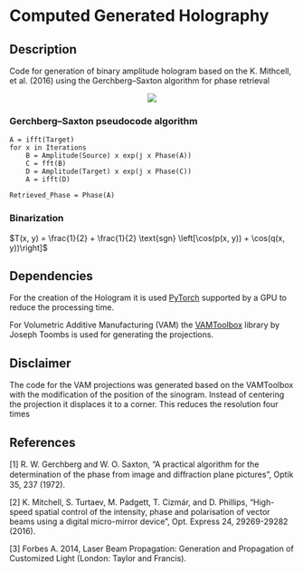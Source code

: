 # Computed Generated Holography
## Description
Code for generation of binary amplitude hologram based on the K. Mithcell, et al. (2016) using the Gerchberg–Saxton algorithm for phase retrieval

<p align="center">
  <img src="Resources/Heart.gif" />
</p>

### Gerchberg–Saxton pseudocode algorithm


```
A = ifft(Target)
for x in Iterations
    B = Amplitude(Source) x exp(j x Phase(A))
    C = fft(B)
    D = Amplitude(Target) x exp(j x Phase(C))
    A = ifft(D)

Retrieved_Phase = Phase(A)
```


### Binarization

$T(x, y) = \frac{1}{2} + \frac{1}{2} \text{sgn} \left[\cos(p(x, y)) + \cos(q(x, y))\right]$


## Dependencies
For the creation of the Hologram it is used [PyTorch](https://pytorch.org/get-started/locally/) supported by a GPU to reduce the processing time.

For Volumetric Additive Manufacturing (VAM) the [VAMToolbox](https://github.com/computed-axial-lithography/VAMToolbox/tree/v0.1.5b) library by Joseph Toombs is used for generating the projections.

## Disclaimer
The code for the VAM projections was generated based on the VAMToolbox with the modification of the position of the sinogram. Instead of centering the projection it displaces it to a corner. This reduces the resolution four times

## References
[1] R. W. Gerchberg and W. O. Saxton, “A practical algorithm for the determination of the phase from image and diﬀraction plane pictures”, Optik 35, 237 (1972).

[2] K. Mitchell, S. Turtaev, M. Padgett, T. Cizmár, and D. Phillips, “High-speed spatial control of the intensity, phase and polarisation of vector beams using a digital micro-mirror device”, Opt. Express 24, 29269-29282 (2016).

[3] Forbes A. 2014, Laser Beam Propagation: Generation and Propagation of Customized Light (London: Taylor and Francis).